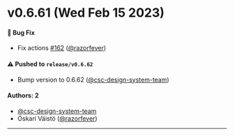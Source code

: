 # v0.6.61 (Wed Feb 15 2023)

#### 🐛 Bug Fix

- Fix actions [#162](https://github.com/CSCfi/csc-ui/pull/162) ([@razorfever](https://github.com/razorfever))

#### ⚠️ Pushed to `release/v0.6.62`

- Bump version to 0.6.62 ([@csc-design-system-team](https://github.com/csc-design-system-team))

#### Authors: 2

- [@csc-design-system-team](https://github.com/csc-design-system-team)
- Oskari Väistö ([@razorfever](https://github.com/razorfever))

---


